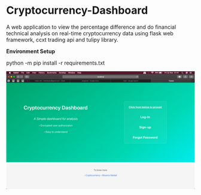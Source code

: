 # Cryptocurrency-Dashboard

A web application to view the percentage difference and do financial technical analysis on real-time cryptocurrency data using flask web framework, ccxt trading api and tulipy library.

**Environment Setup**

python -m pip install -r requirements.txt

![Screenshot](screenshots/home.png)
